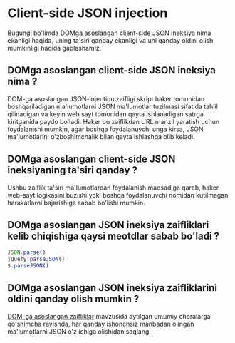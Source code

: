 # Client-side JSON injection

Bugungi bo'limda DOMga asoslangan client-side JSON ineksiya nima ekanligi haqida, uning ta'siri qanday ekanligi va uni qanday oldini olish mumkinligi haqida gaplashamiz.

## DOMga asoslangan client-side JSON ineksiya nima ? <a href="#dom-ga-asoslangan-client-side-json-inektsiya-nima" id="dom-ga-asoslangan-client-side-json-inektsiya-nima"></a>

DOM-ga asoslangan JSON-injection zaifligi skript haker tomonidan boshqariladigan ma'lumotlarni JSON ma'lumotlar tuzilmasi sifatida tahlil qilinadigan va keyin web sayt tomonidan qayta ishlanadigan satrga kiritganida paydo bo'ladi. Haker bu zaiflikdan URL manzil yaratish uchun foydalanishi mumkin, agar boshqa foydalanuvchi unga kirsa, JSON ma'lumotlarini o'zboshimchalik bilan qayta ishlashga olib keladi.

## DOMga asoslangan client-side JSON ineksiyaning ta'siri qanday ? <a href="#dom-ga-asoslangan-client-side-json-inektsiya-tasiri-qanday" id="dom-ga-asoslangan-client-side-json-inektsiya-tasiri-qanday"></a>

Ushbu zaiflik ta'siri ma'lumotlardan foydalanish maqsadiga qarab, haker web-sayt logikasini buzishi yoki boshqa foydalanuvchi nomidan kutilmagan harakatlarni bajarishiga sabab bo'lishi mumkin.

## DOMga asoslangan JSON ineksiya zaifliklari kelib chiqishiga qaysi meotdlar sabab bo'ladi ? <a href="#dom-ga-asoslangan-json-inektsiya-zaifliklari-kelib-chiqishiga-qaysi-sink-lar-sabab-boladi" id="dom-ga-asoslangan-json-inektsiya-zaifliklari-kelib-chiqishiga-qaysi-sink-lar-sabab-boladi"></a>

```javascript
JSON.parse()
jQuery.parseJSON()
$.parseJSON()
```

## DOMga asoslangan JSON ineksiya zaifliklarini oldini qanday olish mumkin ? <a href="#dom-ga-asoslangan-json-inektsiya-zaifliklarini-oldini-qanday-olish-mumkin" id="dom-ga-asoslangan-json-inektsiya-zaifliklarini-oldini-qanday-olish-mumkin"></a>

[DOM-ga asoslangan zaifliklar](../../dom-based/dom-ga-asoslangan-zaifliklar/) mavzusida aytilgan umumiy choralarga qo'shimcha ravishda, har qanday ishonchsiz manbadan olingan ma'lumotlarni JSON o'z ichiga olishidan saqlang.
